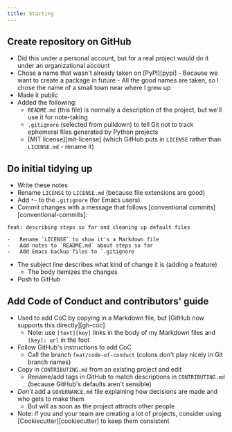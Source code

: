 ```yaml
---
title: Starting
---
```


## Create repository on GitHub

-   Did this under a personal account, but for a real project would do it under an organizational account
-    Chose a name that wasn't already taken on [PyPI][pypi]
    -   Because we want to create a package in future
    -   All the good names are taken, so I chose the name of a small town near where I grew up
-   Made it public
-   Added the following:
    -   `README.md` (this file) is normally a description of the project, but we'll use it for note-taking
    -   `.gitignore` (selected from pulldown) to tell Git not to track ephemeral files generated by Python projects
    -   [MIT license][mit-license] (which GitHub puts in `LICENSE` rather than `LICENSE.md` - rename it)

## Do initial tidying up

-   Write these notes
-   Rename `LICENSE` to `LICENSE.md` (because file extensions are good)
-   Add `*~` to the `.gitignore` (for Emacs users)
-   Commit changes with a message that follows [conventional commits][conventional-commits]:

```
feat: describing steps so far and cleaning up default files

-   Rename `LICENSE` to show it's a Markdown file
-   Add notes to `README.md` about steps so far
-   Add Emacs backup files to `.gitignore
```

-   The subject line describes what kind of change it is (adding a feature)
    -   The body itemizes the changes
-   Push to GitHub

## Add Code of Conduct and contributors' guide

-   Used to add CoC by copying in a Markdown file, but [GitHub now supports this directly][gh-coc]
    -   Note: use `[text][key]` links in the body of my Markdown files and `[key]: url` in the foot
-   Follow GitHub's instructions to add CoC
    -   Call the branch `feat/code-of-conduct` (colons don't play nicely in Git branch names)
-   Copy in `CONTRIBUTING.md` from an existing project and edit
    -   Rename/add tags in GitHub to match descriptions in `CONTRIBUTING.md` (because GitHub's defaults aren't sensible)
-   *Don't* add a `GOVERNANCE.md` file explaining how decisions are made and who gets to make them
    -   But will as soon as the project attracts other people
-   Note: if you and your team are creating a lot of projects, consider using [Cookiecutter][cookiecutter] to keep them consistent

